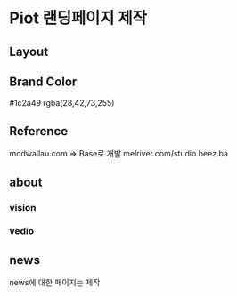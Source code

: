# Piot 랜딩페이지 제작

## Layout

## Brand Color

#1c2a49
rgba(28,42,73,255)

## Reference

modwallau.com => Base로 개발
melriver.com/studio
beez.ba

## about

### vision

### vedio

## news

news에 대한 페이지는 제작

##

